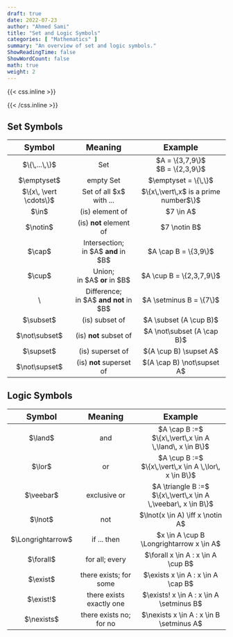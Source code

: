 ```yaml
---
draft: true
date: 2022-07-23
author: "Ahmed Sami"
title: "Set and Logic Symbols"
categories: [ "Mathematics" ]
summary: "An overview of set and logic symbols."
ShowReadingTime: false
ShowWordCount: false
math: true
weight: 2
---
```


{{< css.inline >}}

<style>
@media only screen and (min-width: 800px) {
    #sm-tb table,#sm-tb thead,#sm-tb tbody,#sm-tb th,#sm-tb td,#sm-tb tr{text-align: center}
    #sm-tb thead tr th{font-size: 1.2rem;}
}
@media only screen and (max-width: 800px) {
    #sm-tb table,#sm-tb thead,#sm-tb tbody,#sm-tb th,#sm-tb td,#sm-tb tr{display: block;overflow: hidden;}
    #sm-tb thead tr{position: absolute;top: -9999px;left: -9999px;}
    #sm-tb tr {border: 2px solid var(--border);border-bottom: 0; margin-bottom: 12px}
    #sm-tb td {
        border: none;
        border-bottom: 2px solid var(--border);
        position: relative;
        padding: 12px 12px 12px 32%;
        white-space: normal;
        text-align:center;
        font-size: 1.05rem;
    }
    #sm-tb td:before {
        position: absolute;
        top: 50%;
        transform: translate(0, -50%);
        left: 12px;
        width: 30%;
        padding-right: 10px;
        white-space: nowrap;
        text-align:center;
        font-size: 1.05rem;
        font-weight: bold;
    }
    #sm-tb td:before {content: attr(data-title);}
}
</style>

{{< /css.inline >}}

## Set Symbols

<table id="sm-tb" style="display: table">
    <thead>
        <tr>
            <th>Symbol</th>
            <th>Meaning</th>
            <th>Example</th>
        </tr>
    </thead>
    <tbody>
        <tr>
            <td data-title="Symbol">$\{\,...\,\}$</td>
            <td data-title="Meaning">Set</td>
            <td data-title="Example">$A = \{3,7,9\}$<br>$B = \{2,3,9\}$</td>
        </tr>
        <tr>
            <td data-title="Symbol">$\emptyset$</td>
            <td data-title="Meaning">empty Set</td>
            <td data-title="Example">$\emptyset = \{\,\}$</td>
        </tr>
        <tr>
            <td data-title="Symbol">$\{x\, \vert \cdots\}$</td>
            <td data-title="Meaning">Set of all $x$<br>with ...</td>
            <td data-title="Example">$\{x\,\vert\,x$ is a prime number$\}$</td>
        </tr>
        <tr>
            <td data-title="Symbol">$\in$</td>
            <td data-title="Meaning">(is) element of</td>
            <td data-title="Example">$7 \in A$</td>
        </tr>
        <tr>
            <td data-title="Symbol">$\notin$</td>
            <td data-title="Meaning">(is) <span style="font-weight: bold">not</span> element of</td>
            <td data-title="Example">$7 \notin B$</td>
        </tr>
        <tr>
            <td data-title="Symbol">$\cap$</td>
            <td data-title="Meaning">Intersection;<br>in $A$ <span style="font-weight: bold">and</span> in $B$</td>
            <td data-title="Example">$A \cap B = \{3,9\}$</td>
        </tr>
        <tr>
            <td data-title="Symbol">$\cup$</td>
            <td data-title="Meaning">Union;<br>in $A$ <span style="font-weight: bold">or</span> in $B$</td>
            <td data-title="Example">$A \cup B = \{2,3,7,9\}$</td>
        </tr>
        <tr>
            <td data-title="Symbol">\</td>
            <td data-title="Meaning">Difference;<br>in $A$ <span style="font-weight: bold">and not</span> in $B$</td>
            <td data-title="Example">$A \setminus B = \{7\}$</td>
        </tr>
        <tr>
            <td data-title="Symbol">$\subset$</td>
            <td data-title="Meaning">(is) subset of</td>
            <td data-title="Example">$A \subset (A \cup B)$</td>
        </tr>
        <tr>
            <td data-title="Symbol">$\not\subset$</td>
            <td data-title="Meaning">(is) <span style="font-weight: bold">not</span> subset of</td>
            <td data-title="Example">$A \not\subset (A \cap B)$</td>
        </tr>
        <tr>
            <td data-title="Symbol">$\supset$</td>
            <td data-title="Meaning">(is) superset of</td>
            <td data-title="Example">$(A \cup B) \supset A$</td>
        </tr>
        <tr>
            <td data-title="Symbol">$\not\supset$</td>
            <td data-title="Meaning">(is) <span style="font-weight: bold">not</span> superset of</td>
            <td data-title="Example">$(A \cap B) \not\supset A$</td>
        </tr>
    </tbody>
</table>

## Logic Symbols

<table id="sm-tb" style="display: table;">
    <thead>
        <tr>
            <th>Symbol</th>
            <th>Meaning</th>
            <th>Example</th>
        </tr>
    </thead>
    <tbody>
        <tr>
            <td data-title="Symbol">$\land$</td>
            <td data-title="Meaning">and</td>
            <td data-title="Example">$A \cap B :=$<br>$\{x\,\vert\,x \in A \,\land\, x \in B\}$</td>
        </tr>
        <tr>
            <td data-title="Symbol">$\lor$</td>
            <td data-title="Meaning">or</td>
            <td data-title="Example">$A \cup B :=$<br>$\{x\,\vert\,x \in A \,\lor\, x \in B\}$</td>
        </tr>
        <tr>
            <td data-title="Symbol">$\veebar$</td>
            <td data-title="Meaning">exclusive or</td>
            <td data-title="Example">$A \triangle B :=$<br>$\{x\,\vert\,x \in A \,\veebar\, x \in B\}$</td>
        </tr>
        <tr>
            <td data-title="Symbol">$\lnot$</td>
            <td data-title="Meaning">not</td>
            <td data-title="Example">$\lnot(x \in A) \iff x \notin A$</td>
        </tr>
        <tr>
            <td data-title="Symbol">$\Longrightarrow$</td>
            <td data-title="Meaning">if ... then</td>
            <td data-title="Example">$x \in A \cup B \Longrightarrow x \in A$</td>
        </tr>
        <tr>
            <td data-title="Symbol">$\forall$</td>
            <td data-title="Meaning">for all; every</td>
            <td data-title="Example">$\forall x \in A : x \in A \cup B$</td>
        </tr>
        <tr>
            <td data-title="Symbol">$\exist$</td>
            <td data-title="Meaning">there exists; for some</td>
            <td data-title="Example">$\exists x \in A : x \in A \cap B$</td>
        </tr>
        <tr>
            <td data-title="Symbol">$\exist!$</td>
            <td data-title="Meaning">there exists exactly one</td>
            <td data-title="Example">$\exists! x \in A : x \in A \setminus B$</td>
        </tr>
        <tr>
            <td data-title="Symbol">$\nexists$</td>
            <td data-title="Meaning">there exists no; for no</td>
            <td data-title="Example">$\nexists x \in A : x \in B \setminus A$</td>
        </tr>
    </tbody>
</table>